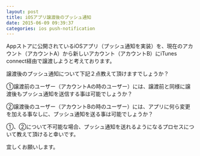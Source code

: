 ```yaml
---
layout: post
title: iOSアプリ譲渡後のプッシュ通知
date: 2015-06-09 09:39:37
categories: ios push-notification
---
```

<p>Appストアに公開されているiOSアプリ（プッシュ通知を実装）を、現在のアカウント（アカウントA）から新しいアカウント（アカウントB）にiTunes connect経由で譲渡しようと考えております。</p>

<p>譲渡後のプッシュ通知について下記２点教えて頂けますでしょうか？</p>

<p>①譲渡前のユーザー（アカウントAの時のユーザー）には、譲渡前と同様に譲渡後もプッシュ通知を送信する事は可能でしょうか？</p>

<p>②譲渡後のユーザー（アカウントBの時のユーザー）には、アプリに何ら変更を加える事なしに、プッシュ通知を送る事は可能でしょうか？</p>

<p>①、②について不可能な場合、プッシュ通知を送れるようになるプロセスについて教えて頂けると幸いです。</p>

<p>宜しくお願いします。</p>
